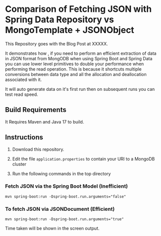 # Comparison of Fetching JSON with Spring Data Repository vs MongoTemplate + JSONObject

This Repository goes with the Blog Post at XXXXX.

It demonstrates how , if you need to perform an efficient extraction of data in JSON format from MongODB when using Spring Boot and Spring Data you can use lower level primitives to double your performance when performing the read operation. This is because it shortcuts multiple conversions between data type and all the allocation and deallocation associated with it.

It will auto generate data on it's first run then on subsequent runs you can test read speed.

## Build Requirements

It Requires Maven and Java 17 to build.

## Instructions

1. Download this repository.

2. Edit the file `application.properties` to contain your URI to a MongoDB cluster

3. Run the following commands in the top directory


### Fetch JSON via the Spring Boot Model (Inefficient)

```
mvn spring-boot:run -Dspring-boot.run.arguments="false"
```


### To fetch JSON via JSONDocument (Efficient) 

```
mvn spring-boot:run -Dspring-boot.run.arguments="true"
```

Time taken will be shown in the screen output.
